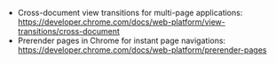 - Cross-document view transitions for multi-page applications: https://developer.chrome.com/docs/web-platform/view-transitions/cross-document
- Prerender pages in Chrome for instant page navigations: https://developer.chrome.com/docs/web-platform/prerender-pages
